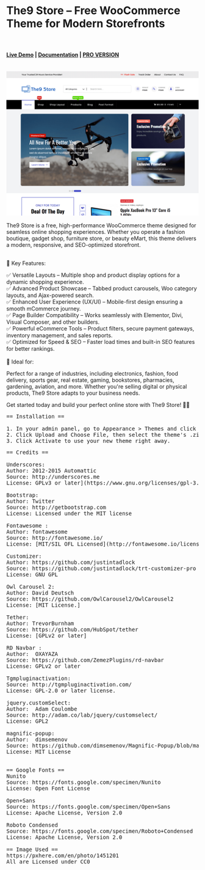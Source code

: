 The9 Store – Free WooCommerce Theme for Modern Storefronts
========================================
<br/>
<h4> <a href="https://demo.athemeart.com/the9-store/" target="_blank">Live Demo</a>     | <a href="https://docs.athemeart.com/docs/the9-store-premium-wordpress-woocommerce-theme/install-the-the9-store-pro/" target="_blank">Documentation</a>  | <a href="https://athemeart.com/downloads/the9-store-pro/" target="_blank">PRO VERSION</a></h4>
<br/>

<img src="https://raw.githubusercontent.com/athemeart/the9-store/refs/heads/main/screenshot.png" alt="WordPress Storefront theme" />

The9 Store is a free, high-performance WooCommerce theme designed for seamless online shopping experiences. Whether you operate a fashion boutique, gadget shop, furniture store, or beauty eMart, this theme delivers a modern, responsive, and SEO-optimized storefront.<br/><br/>

🚀 Key Features:<br/>

✅ Versatile Layouts – Multiple shop and product display options for a dynamic shopping experience.<br/>
✅ Advanced Product Showcase – Tabbed product carousels, Woo category layouts, and Ajax-powered search.<br/>
✅ Enhanced User Experience (UX/UI) – Mobile-first design ensuring a smooth mCommerce journey.<br/>
✅ Page Builder Compatibility – Works seamlessly with Elementor, Divi, Visual Composer, and other builders.<br/>
✅ Powerful eCommerce Tools – Product filters, secure payment gateways, inventory management, and sales reports.<br/>
✅ Optimized for Speed & SEO – Faster load times and built-in SEO features for better rankings.<br/><br/>
🎯 Ideal for:<br/>

Perfect for a range of industries, including electronics, fashion, food delivery, sports gear, real estate, gaming, bookstores, pharmacies, gardening, aviation, and more. Whether you're selling digital or physical products, The9 Store adapts to your business needs.

Get started today and build your perfect online store with The9 Store! 🚀🔗


<pre>
== Installation ==
	
1. In your admin panel, go to Appearance > Themes and click the Add New button.
2. Click Upload and Choose File, then select the theme's .zip file. Click Install Now.
3. Click Activate to use your new theme right away.
</pre>

<pre>
== Credits ==

Underscores:
Author: 2012-2015 Automattic
Source: http://underscores.me
License: GPLv3 or later](https://www.gnu.org/licenses/gpl-3.0.html)

Bootstrap:
Author: Twitter
Source: http://getbootstrap.com
License: Licensed under the MIT license

Fontawesome :
Author: fontawesome
Source: http://fontawesome.io/
License: [MIT/SIL OFL Licensed](http://fontawesome.io/license/)

Customizer:
Author: https://github.com/justintadlock
Source: https://github.com/justintadlock/trt-customizer-pro
License: GNU GPL

Owl Carousel 2:
Author: David Deutsch
Source: https://github.com/OwlCarousel2/OwlCarousel2
License: [MIT License.]

Tether:
Author: TrevorBurnham  
Source: https://github.com/HubSpot/tether
License: [GPLv2 or later]

RD Navbar :
Author:  OXAYAZA    
Source: https://github.com/ZemezPlugins/rd-navbar
License: GPLv2 or later

Tgmpluginactivation:
Source: http://tgmpluginactivation.com/
License: GPL-2.0 or later license.

jquery.customSelect:
Author:  Adam Coulombe    
Source: http://adam.co/lab/jquery/customselect/
License: GPL2

magnific-popup:
Author:  dimsemenov    
Source: https://github.com/dimsemenov/Magnific-Popup/blob/master/LICENSE
License: MIT License


== Google Fonts ==
Nunito
Source: https://fonts.google.com/specimen/Nunito
License: Open Font License 

Open+Sans
Source: https://fonts.google.com/specimen/Open+Sans
License: Apache License, Version 2.0  

Roboto Condensed
Source: https://fonts.google.com/specimen/Roboto+Condensed
License: Apache License, Version 2.0 

== Image Used ==
https://pxhere.com/en/photo/1451201
All are Licensed under CC0

</pre>
